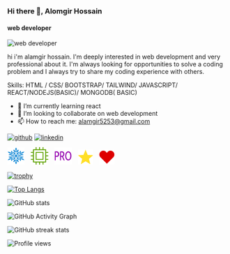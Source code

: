 ### Hi there 👋, Alomgir Hossain
#### web developer
![web developer](https://i.ibb.co/QX9MfBH/github-2.png)

hi i'm alamgir hossain. I'm deeply interested in web development and very professional about it. I'm always looking for opportunities to solve a coding problem and I always try to share my coding experience with others.

Skills: HTML / CSS/ BOOTSTRAP/ TAILWIND/ JAVASCRIPT/ REACT/NODEJS(BASIC)/ MONGODB( BASIC)

- 🌱 I’m currently learning react 
- 👯 I’m looking to collaborate on web development 
- 📫 How to reach me: alamgir5253@gmail.com 


[<img src='https://cdn.jsdelivr.net/npm/simple-icons@3.0.1/icons/github.svg' alt='github' height='40'>](https://github.com/alamgir5253)  [<img src='https://cdn.jsdelivr.net/npm/simple-icons@3.0.1/icons/linkedin.svg' alt='linkedin' height='40'>](https://www.linkedin.com/in/alamgirhossain5253/)  

<a href='https://archiveprogram.github.com/'><img src='https://raw.githubusercontent.com/acervenky/animated-github-badges/master/assets/acbadge.gif' width='40' height='40'></a> <a href='https://docs.github.com/en/developers'><img src='https://raw.githubusercontent.com/acervenky/animated-github-badges/master/assets/devbadge.gif' width='40' height='40'></a> <a href='https://github.com/pricing'><img src='https://raw.githubusercontent.com/acervenky/animated-github-badges/master/assets/pro.gif' width='40' height='40'></a> <a href='https://stars.github.com/'><img src='https://raw.githubusercontent.com/acervenky/animated-github-badges/master/assets/starbadge.gif' width='35' height='35'></a> <a href='https://docs.github.com/en/github/supporting-the-open-source-community-with-github-sponsors'><img src='https://raw.githubusercontent.com/acervenky/animated-github-badges/master/assets/sponsorbadge.gif' width='35' height='35'></a> 

[![trophy](https://github-profile-trophy.vercel.app/?username=alamgir5253)](https://github.com/ryo-ma/github-profile-trophy)

[![Top Langs](https://github-readme-stats.vercel.app/api/top-langs/?username=alamgir5253)](https://github.com/anuraghazra/github-readme-stats)

![GitHub stats](https://github-readme-stats.vercel.app/api?username=alamgir5253&show_icons=true)  

![GitHub Activity Graph](https://activity-graph.herokuapp.com/graph?username=alamgir5253)  

![GitHub streak stats](https://github-readme-streak-stats.herokuapp.com/?user=alamgir5253)  

![Profile views](https://gpvc.arturio.dev/alamgir5253)  
